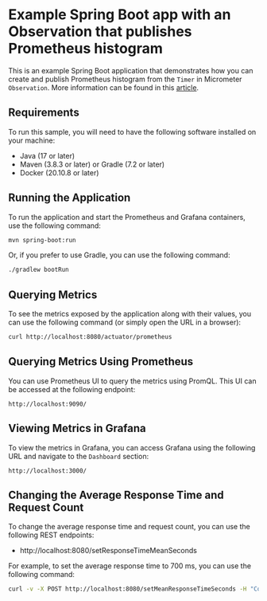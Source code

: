 # Example Spring Boot app with an Observation that publishes Prometheus histogram

This is an example Spring Boot application that demonstrates how you can create and publish Prometheus histogram from the `Timer` in Micrometer `Observation`. More information can be found in this [article](https://medium.com/@ruth.kurniawati/enabling-prometheus-histogram-metrics-in-spring-boots-micrometer-observations-1785fe902283).

## Requirements

To run this sample, you will need to have the following software installed on your machine:
- Java (17 or later)
- Maven (3.8.3 or later) or Gradle (7.2 or later)
- Docker (20.10.8 or later)

## Running the Application

To run the application and start the Prometheus and Grafana containers, use the following command:

```bash
mvn spring-boot:run
```

Or, if you prefer to use Gradle, you can use the following command:

```bash
./gradlew bootRun
```

## Querying Metrics

To see the metrics exposed by the application along with their values, you can use the following command (or simply open the URL in a browser):

```bash
curl http://localhost:8080/actuator/prometheus
```

## Querying Metrics Using Prometheus

You can use Prometheus UI to query the metrics using PromQL. This UI can be accessed at the following endpoint:
    
```
http://localhost:9090/
```

## Viewing Metrics in Grafana

To view the metrics in Grafana, you can access Grafana using the following URL and navigate to the `Dashboard` section:

```
http://localhost:3000/
```

## Changing the Average Response Time and Request Count

To change the average response time and request count, you can use the following REST endpoints:
- http://localhost:8080/setResponseTimeMeanSeconds

For example, to set the average response time to 700 ms, you can use the following command:

```bash
curl -v -X POST http://localhost:8080/setMeanResponseTimeSeconds -H "Content-Type: application/json" -d 0.7
```
